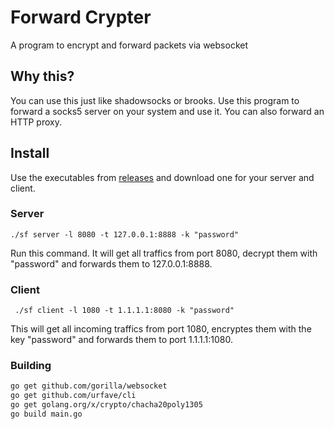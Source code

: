 # Forward Crypter
A program to encrypt and forward packets via websocket
## Why this?
You can use this just like shadowsocks or brooks. Use this program to forward a socks5 server on your system and use it. You can also forward an HTTP proxy.
## Install
Use the executables from [releases](https://github.com/HirbodBehnam/Forward-Crypter/releases) and download one for your server and client.
### Server
```
./sf server -l 8080 -t 127.0.0.1:8888 -k "password"
```
Run this command. It will get all traffics from port 8080, decrypt them with "password" and forwards them to 127.0.0.1:8888.
### Client
```
 ./sf client -l 1080 -t 1.1.1.1:8080 -k "password"
```
This will get all incoming traffics from port 1080, encryptes them with the key "password" and forwards them to port 1.1.1.1:1080.
### Building
```bash
go get github.com/gorilla/websocket
go get github.com/urfave/cli
go get golang.org/x/crypto/chacha20poly1305
go build main.go
```
